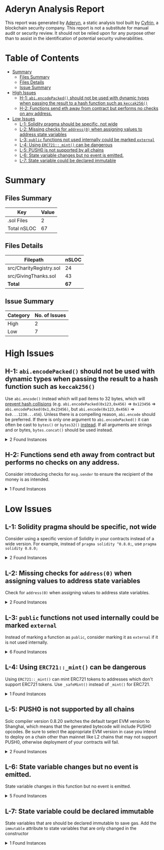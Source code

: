 # Aderyn Analysis Report

This report was generated by [Aderyn](https://github.com/Cyfrin/aderyn), a static analysis tool built by [Cyfrin](https://cyfrin.io), a blockchain security company. This report is not a substitute for manual audit or security review. It should not be relied upon for any purpose other than to assist in the identification of potential security vulnerabilities.
# Table of Contents

- [Summary](#summary)
  - [Files Summary](#files-summary)
  - [Files Details](#files-details)
  - [Issue Summary](#issue-summary)
- [High Issues](#high-issues)
  - [H-1: `abi.encodePacked()` should not be used with dynamic types when passing the result to a hash function such as `keccak256()`](#h-1-abiencodepacked-should-not-be-used-with-dynamic-types-when-passing-the-result-to-a-hash-function-such-as-keccak256)
  - [H-2: Functions send eth away from contract but performs no checks on any address.](#h-2-functions-send-eth-away-from-contract-but-performs-no-checks-on-any-address)
- [Low Issues](#low-issues)
  - [L-1: Solidity pragma should be specific, not wide](#l-1-solidity-pragma-should-be-specific-not-wide)
  - [L-2: Missing checks for `address(0)` when assigning values to address state variables](#l-2-missing-checks-for-address0-when-assigning-values-to-address-state-variables)
  - [L-3: `public` functions not used internally could be marked `external`](#l-3-public-functions-not-used-internally-could-be-marked-external)
  - [L-4: Using `ERC721::_mint()` can be dangerous](#l-4-using-erc721mint-can-be-dangerous)
  - [L-5: PUSH0 is not supported by all chains](#l-5-push0-is-not-supported-by-all-chains)
  - [L-6: State variable changes but no event is emitted.](#l-6-state-variable-changes-but-no-event-is-emitted)
  - [L-7: State variable could be declared immutable](#l-7-state-variable-could-be-declared-immutable)


# Summary

## Files Summary

| Key | Value |
| --- | --- |
| .sol Files | 2 |
| Total nSLOC | 67 |


## Files Details

| Filepath | nSLOC |
| --- | --- |
| src/CharityRegistry.sol | 24 |
| src/GivingThanks.sol | 43 |
| **Total** | **67** |


## Issue Summary

| Category | No. of Issues |
| --- | --- |
| High | 2 |
| Low | 7 |


# High Issues

## H-1: `abi.encodePacked()` should not be used with dynamic types when passing the result to a hash function such as `keccak256()`

Use `abi.encode()` instead which will pad items to 32 bytes, which will [prevent hash collisions](https://docs.soliditylang.org/en/v0.8.13/abi-spec.html#non-standard-packed-mode) (e.g. `abi.encodePacked(0x123,0x456)` => `0x123456` => `abi.encodePacked(0x1,0x23456)`, but `abi.encode(0x123,0x456)` => `0x0...1230...456`). Unless there is a compelling reason, `abi.encode` should be preferred. If there is only one argument to `abi.encodePacked()` it can often be cast to `bytes()` or `bytes32()` [instead](https://ethereum.stackexchange.com/questions/30912/how-to-compare-strings-in-solidity#answer-82739).
If all arguments are strings and or bytes, `bytes.concat()` should be used instead.

<details><summary>2 Found Instances</summary>


- Found in src/GivingThanks.sol [Line: 38](src/GivingThanks.sol#L38)

	```solidity
	            abi.encodePacked(
	```

- Found in src/GivingThanks.sol [Line: 53](src/GivingThanks.sol#L53)

	```solidity
	        return string(abi.encodePacked("data:application/json;base64,", base64Json));
	```

</details>



## H-2: Functions send eth away from contract but performs no checks on any address.

Consider introducing checks for `msg.sender` to ensure the recipient of the money is as intended.

<details><summary>1 Found Instances</summary>


- Found in src/GivingThanks.sol [Line: 21](src/GivingThanks.sol#L21)

	```solidity
	    function donate(address charity) public payable {
	```

</details>



# Low Issues

## L-1: Solidity pragma should be specific, not wide

Consider using a specific version of Solidity in your contracts instead of a wide version. For example, instead of `pragma solidity ^0.8.0;`, use `pragma solidity 0.8.0;`

<details><summary>2 Found Instances</summary>


- Found in src/CharityRegistry.sol [Line: 2](src/CharityRegistry.sol#L2)

	```solidity
	pragma solidity ^0.8.0;
	```

- Found in src/GivingThanks.sol [Line: 2](src/GivingThanks.sol#L2)

	```solidity
	pragma solidity ^0.8.0;
	```

</details>



## L-2: Missing checks for `address(0)` when assigning values to address state variables

Check for `address(0)` when assigning values to address state variables.

<details><summary>2 Found Instances</summary>


- Found in src/CharityRegistry.sol [Line: 29](src/CharityRegistry.sol#L29)

	```solidity
	        admin = newAdmin;
	```

- Found in src/GivingThanks.sol [Line: 57](src/GivingThanks.sol#L57)

	```solidity
	        registry = CharityRegistry(_registry);
	```

</details>



## L-3: `public` functions not used internally could be marked `external`

Instead of marking a function as `public`, consider marking it as `external` if it is not used internally.

<details><summary>6 Found Instances</summary>


- Found in src/CharityRegistry.sol [Line: 13](src/CharityRegistry.sol#L13)

	```solidity
	    function registerCharity(address charity) public {
	```

- Found in src/CharityRegistry.sol [Line: 17](src/CharityRegistry.sol#L17)

	```solidity
	    function verifyCharity(address charity) public {
	```

- Found in src/CharityRegistry.sol [Line: 23](src/CharityRegistry.sol#L23)

	```solidity
	    function isVerified(address charity) public view returns (bool) {
	```

- Found in src/CharityRegistry.sol [Line: 27](src/CharityRegistry.sol#L27)

	```solidity
	    function changeAdmin(address newAdmin) public {
	```

- Found in src/GivingThanks.sol [Line: 21](src/GivingThanks.sol#L21)

	```solidity
	    function donate(address charity) public payable {
	```

- Found in src/GivingThanks.sol [Line: 56](src/GivingThanks.sol#L56)

	```solidity
	    function updateRegistry(address _registry) public {
	```

</details>



## L-4: Using `ERC721::_mint()` can be dangerous

Using `ERC721::_mint()` can mint ERC721 tokens to addresses which don't support ERC721 tokens. Use `_safeMint()` instead of `_mint()` for ERC721.

<details><summary>1 Found Instances</summary>


- Found in src/GivingThanks.sol [Line: 26](src/GivingThanks.sol#L26)

	```solidity
	        _mint(msg.sender, tokenCounter);
	```

</details>



## L-5: PUSH0 is not supported by all chains

Solc compiler version 0.8.20 switches the default target EVM version to Shanghai, which means that the generated bytecode will include PUSH0 opcodes. Be sure to select the appropriate EVM version in case you intend to deploy on a chain other than mainnet like L2 chains that may not support PUSH0, otherwise deployment of your contracts will fail.

<details><summary>2 Found Instances</summary>


- Found in src/CharityRegistry.sol [Line: 2](src/CharityRegistry.sol#L2)

	```solidity
	pragma solidity ^0.8.0;
	```

- Found in src/GivingThanks.sol [Line: 2](src/GivingThanks.sol#L2)

	```solidity
	pragma solidity ^0.8.0;
	```

</details>



## L-6: State variable changes but no event is emitted.

State variable changes in this function but no event is emitted.

<details><summary>5 Found Instances</summary>


- Found in src/CharityRegistry.sol [Line: 13](src/CharityRegistry.sol#L13)

	```solidity
	    function registerCharity(address charity) public {
	```

- Found in src/CharityRegistry.sol [Line: 17](src/CharityRegistry.sol#L17)

	```solidity
	    function verifyCharity(address charity) public {
	```

- Found in src/CharityRegistry.sol [Line: 27](src/CharityRegistry.sol#L27)

	```solidity
	    function changeAdmin(address newAdmin) public {
	```

- Found in src/GivingThanks.sol [Line: 21](src/GivingThanks.sol#L21)

	```solidity
	    function donate(address charity) public payable {
	```

- Found in src/GivingThanks.sol [Line: 56](src/GivingThanks.sol#L56)

	```solidity
	    function updateRegistry(address _registry) public {
	```

</details>



## L-7: State variable could be declared immutable

State variables that are should be declared immutable to save gas. Add the `immutable` attribute to state variables that are only changed in the constructor

<details><summary>1 Found Instances</summary>


- Found in src/GivingThanks.sol [Line: 13](src/GivingThanks.sol#L13)

	```solidity
	    address public owner;
	```

</details>



